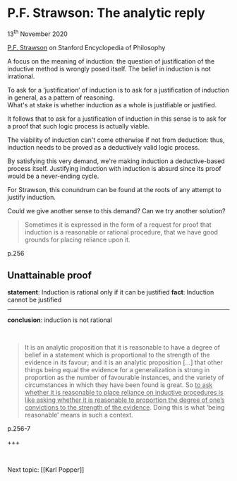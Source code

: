 # P.F. Strawson: The analytic reply

<p class="date">13<sup>th</sup> November 2020</p>

[P.F. Strawson](https://plato.stanford.edu/entries/strawson/ "P.F. Strawson on Stanford Encyclopedia of Philosophy") on Stanford Encyclopedia of Philosophy

A focus on the meaning of induction: the question of justification of the inductive method is wrongly posed itself. The belief in induction is not irrational.

To ask for a ‘justification’ of induction is to ask for a justification of induction in general, as a pattern of reasoning.   
What's at stake is whether induction as a whole is justifiable or justified.

It follows that to ask for a justification of induction in this sense is to ask for a proof that such logic process is actually viable.

The viability of induction can't come otherwise if not from deduction: thus, induction needs to be proved as a deductively valid logic process.

By satisfying this very demand, we're making induction a deductive-based process itself. Justifying induction with induction is absurd since its proof would be a never-ending cycle.

For Strawson, this conundrum can be found at the roots of any attempt to justify induction.

Could we give another sense to this demand? Can we try another solution?

> Sometimes it is expressed in the form of a request for proof that induction is a reasonable or rational procedure, that we have good grounds for placing reliance upon it.

<p class="cite">p.256</p>

## Unattainable proof

**statement**: Induction is rational only if it can be justified
**fact**: Induction cannot be justified

---

**conclusion**: induction is not rational

<br>

> It is an analytic proposition that it is reasonable to have a degree of belief in a statement which is proportional to the strength of the evidence in its favour; and it is an analytic proposition \[…\] that other things being equal the evidence for a generalization is strong in proportion as the number of favourable instances, and the variety of circumstances in which they have been found is great. So <u>to ask whether it is reasonable to place reliance on inductive procedures is like asking whether it is reasonable to proportion the degree of one’s convictions to the strength of the evidence</u>. Doing this is what ‘being reasonable’ means in such a context.

<p class="cite">p.256-7</p>



+++



<br>

Next topic: [[Karl Popper]]